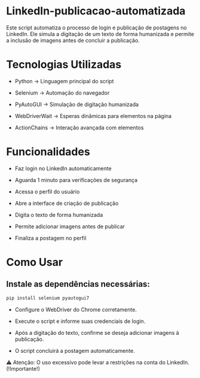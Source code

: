 # LinkedIn-publicacao-automatizada
Este script automatiza o processo de login e publicação de postagens no LinkedIn. Ele simula a digitação de um texto de forma humanizada e permite a inclusão de imagens antes de concluir a publicação.

# Tecnologias Utilizadas
- Python → Linguagem principal do script

- Selenium → Automação do navegador

- PyAutoGUI → Simulação de digitação humanizada

- WebDriverWait → Esperas dinâmicas para elementos na página

- ActionChains → Interação avançada com elementos

# Funcionalidades
 - Faz login no LinkedIn automaticamente

 - Aguarda 1 minuto para verificações de segurança

 - Acessa o perfil do usuário

 - Abre a interface de criação de publicação

 - Digita o texto de forma humanizada

 - Permite adicionar imagens antes de publicar

 - Finaliza a postagem no perfil

# Como Usar
## Instale as dependências necessárias:

```bash
pip install selenium pyautogui7
```

- Configure o WebDriver do Chrome corretamente.

- Execute o script e informe suas credenciais de login.

- Após a digitação do texto, confirme se deseja adicionar imagens à publicação.

- O script concluirá a postagem automaticamente.

⚠ Atenção: O uso excessivo pode levar a restrições na conta do LinkedIn. (!Importante!)

